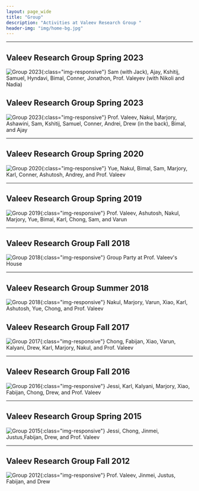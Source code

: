 ```yaml
---
layout: page_wide
title: "Group"
description: "Activities at Valeev Research Group "
header-img: "img/home-bg.jpg"
---
```


-------
## Valeev Research Group Spring 2023
![Group 2023](../img/group/2023-12-02_VRG_fall_party.jpg){:class="img-responsive"}
Sam (with Jack), Ajay, Kshitij, Samuel, Hyndavi, Bimal, Conner, Jonathon, Prof. Valeyev (with Nikoli and Nadia)

## Valeev Research Group Spring 2023
![Group 2023](../img/group/2023-01-08_VRG_julian_christmas_party.jpg){:class="img-responsive"}
Prof. Valeev, Nakul, Marjory, Ashawini, Sam, Kshitij, Samuel, Conner, Andrei, Drew (in the back), Bimal, and Ajay

-------
## Valeev Research Group Spring 2020
![Group 2020](../img/group/valeevgroup_2020_spring.JPG){:class="img-responsive"}
Yue, Nakul, Bimal, Sam, Marjory, Karl, Conner, Ashutosh, Andrey, and Prof. Valeev

-------
## Valeev Research Group Spring 2019
![Group 2019](../img/group/valeevgroup_2019_spring.jpg){:class="img-responsive"}
Prof. Valeev, Ashutosh, Nakul, Marjory, Yue, Bimal, Karl, Chong, Sam, and Varun

-------
## Valeev Research Group Fall 2018
![Group 2018](../img/group/valeevgroup_2018_fall.jpg){:class="img-responsive"}
Group Party at Prof. Valeev's House

-------
## Valeev Research Group Summer 2018
![Group 2018](../img/group/valeevgroup_2018_summer.jpg){:class="img-responsive"}
Nakul, Marjory, Varun, Xiao, Karl, Ashutosh, Yue, Chong, and Prof. Valeev

## Valeev Research Group Fall 2017
![Group 2017](../img/group/valeevgroup_2017_fall.jpg){:class="img-responsive"}
Chong, Fabijan, Xiao, Varun, Kalyani, Drew, Karl, Marjory, Nakul, and Prof. Valeev

-------
## Valeev Research Group Fall 2016
![Group 2016](../img/group/valeevgroup_2016_fall.jpg){:class="img-responsive"}
Jessi, Karl, Kalyani, Marjory, Xiao, Fabijan, Chong, Drew, and Prof. Valeev

-------
## Valeev Research Group Spring 2015
![Group 2015](../img/group/valeevgroup_2015_large.jpg){:class="img-responsive"}
Jessi, Chong, Jinmei, Justus,Fabijan, Drew, and Prof. Valeev 


-------
## Valeev Research Group Fall 2012
![Group 2012](../img/group/valeevgroup_2012.jpg){:class="img-responsive"}
 Prof. Valeev, Jinmei, Justus, Fabijan, and Drew
